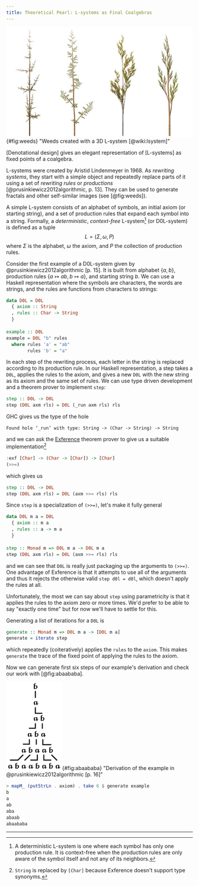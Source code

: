 ```yaml
---
title: Theoretical Pearl: L-systems as Final Coalgebras
---
```


<aside class="sidenote">

![Weeds created with a 3D L-system][Weeds]{#fig:weeds} "Weeds created
 with a 3D L-system [@wiki:lsystem]"

</aside>


[Weeds]: /images/640px-Fractal_weeds.jpg


<p class="lead">
[Denotational design] gives an elegant representation of [L-systems]
as fixed points of a coalgebra.
</p>

[Denotational design]: TODO
[L-systems]: TODO

<span class="newthought">L-systems were created</span> by Aristid
Lindenmeyer in 1968. As *rewriting systems*, they start with a simple
object and repeatedly replace parts of it using a set of *rewriting
rules* or *productions* [@prusinkiewicz2012algorithmic, p. 13]. They
can be used to generate fractals and other self-similar images (see
[@fig:weeds]).

A simple L-system consists of an alphabet of symbols, an initial
axiom (or starting string), and a set of production rules that expand each symbol
into a string. Formally, a *deterministic*, *context-free*
L-system[^D0L] (or  <span class="lining-numerals">D0L-system</span>) is
defined as a tuple $$L = (\Sigma,\omega,P)$$ where $\Sigma$ is the
alphabet, $\omega$ the axiom, and $P$ the collection of production
rules.

[^D0L]: A deterministic L-system is one where each symbol has only one
production rule. It is context-free when the production rules are only
aware of the symbol itself and not any of its neighbors.

Consider the first example of a <span
class="lining-numerals">D0L-system</span> given by
@prusinkiewicz2012algorithmic [p. 15]. It is built from alphabet $\{a,b\}$,
production rules $\{a \mapsto ab,b \mapsto a\}$, and starting string $b$. We
can use a Haskell representation where the symbols are characters, the
words are strings, and the rules are functions from characters to
strings:

```haskell
data D0L = D0L
  { axiom :: String
  , rules :: Char -> String
  }

example :: D0L
example = D0L "b" rules
  where rules 'a' = "ab"
        rules 'b' = "a"
```

In each step of the rewriting process, each letter in the string is
replaced according to its production rule. In our Haskell
representation, a step takes a `D0L`, applies the rules to the
axiom, and gives a new `D0L` with the new string as its axiom
and the same set of rules. We can use type driven development and a
theorem prover to implement `step`:

```haskell
step :: D0L -> D0L
step (D0L axm rls) = D0L (_run axm rls) rls
```

GHC gives us the type of the hole

```
Found hole ‘_run’ with type: String -> (Char -> String) -> String
```

and we can ask the [Exference] theorem prover to give us a suitable
implementation[^exf]

```haskell
:exf [Char] -> (Char -> [Char]) -> [Char]
(>>=)
```

[Exference]: https://github.com/lspitzner/exference

[^exf]: `String` is replaced by `[Char]` because Exference doesn't
    support type synonyms.

which gives us

```haskell
step :: D0L -> D0L
step (D0L axm rls) = D0L (axm >>= rls) rls
```

Since `step` is a specialization of `(>>=)`, let's make it fully
general

```haskell
data D0L m a = D0L
  { axiom :: m a
  , rules :: a -> m a
  }

step :: Monad m => D0L m a -> D0L m a
step (D0L axm rls) = D0L (axm >>= rls) rls
```

and we can see that `D0L` is really just packaging up the arguments to
`(>>=)`. One advantage of Exference is that it attempts to use all of
the arguments and thus it rejects the otherwise valid `step d0l =
d0l`, which doesn't apply the rules at all.

Unfortunately, the most we can say about `step` using parametricity is
that it applies the rules to the axiom zero or more times. We'd
prefer to be able to say "exactly one time" but for now we'll have to
settle for this.

Generating a list of iterations for a `D0L` is

```haskell
generate :: Monad m => D0L m a -> [D0L m a]
generate = iterate step
```

which repeatedly (coiteratively) applies the `rules` to the `axiom`.
This makes `generate` the trace of the fixed point of applying the
rules to the axiom.

Now we can generate first six steps of our example's derivation and
check our work with [@fig:abaababa].

<aside class="sidenote">

![abaababa][abaababa]{#fig:abaababa} "Derivation of the example in
 @prusinkiewicz2012algorithmic [p. 16]"

</aside>

[abaababa]: /images/abaababa.png


```haskell
> mapM_ (putStrLn . axiom) . take 6 $ generate example
b
a
ab
aba
abaab
abaababa
```

---
